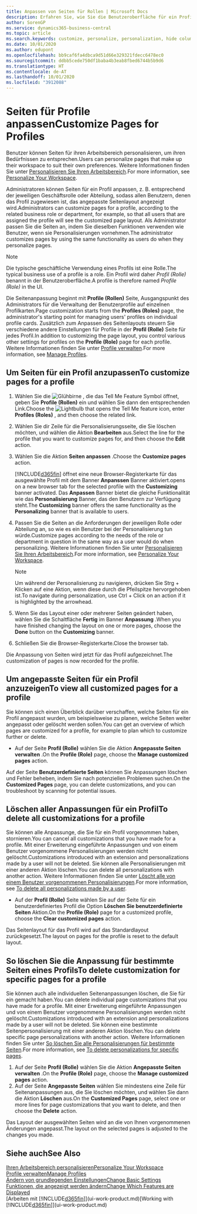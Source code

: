 ```yaml
---
title: Anpassen von Seiten für Rollen | Microsoft Docs
description: Erfahren Sie, wie Sie die Benutzeroberfläche für ein Profil (eine Rolle) anpassen, sodass allen Benutzern, die diese Rolle zugewiesen haben, ein benutzerdefinierter Arbeitsbereich angezeigt wird.
author: SorenGP
ms.service: dynamics365-business-central
ms.topic: article
ms.search.keywords: customize, personalize, personalization, hide columns, remove fields, move fields
ms.date: 10/01/2020
ms.author: edupont
ms.openlocfilehash: bb9caf6fa4dbca9d51d66e329321fdecc6478ec0
ms.sourcegitcommit: ddbb5cede750df1baba4b3eab8fbed6744b5b9d6
ms.translationtype: HT
ms.contentlocale: de-AT
ms.lasthandoff: 10/01/2020
ms.locfileid: "3912088"
---
```

# <a name="customize-pages-for-profiles"></a><span data-ttu-id="7fa20-103">Seiten für Profile anpassen</span><span class="sxs-lookup"><span data-stu-id="7fa20-103">Customize Pages for Profiles</span></span>
<span data-ttu-id="7fa20-104">Benutzer können Seiten für ihren Arbeitsbereich personalisieren, um ihren Bedürfnissen zu entsprechen.</span><span class="sxs-lookup"><span data-stu-id="7fa20-104">Users can personalize pages that make up their workspace to suit their own preferences.</span></span> <span data-ttu-id="7fa20-105">Weitere Informationen finden Sie unter [Personalisieren Sie Ihren Arbeitsbereich](ui-personalization-user.md).</span><span class="sxs-lookup"><span data-stu-id="7fa20-105">For more information, see [Personalize Your Workspace](ui-personalization-user.md).</span></span>

<span data-ttu-id="7fa20-106">Administratoren können Seiten für ein Profil anpassen, z. B. entsprechend der jeweiligen Geschäftsrolle oder Abteilung, sodass allen Benutzern, denen das Profil zugewiesen ist, das angepasste Seitenlayout angezeigt wird.</span><span class="sxs-lookup"><span data-stu-id="7fa20-106">Administrators can customize pages for a profile, according to the related business role or department, for example, so that all users that are assigned the profile will see the customized page layout.</span></span> <span data-ttu-id="7fa20-107">Als Administrator passen Sie die Seiten an, indem Sie dieselben Funktionen verwenden wie Benutzer, wenn sie Personalisierungen vornehmen.</span><span class="sxs-lookup"><span data-stu-id="7fa20-107">The administrator customizes pages by using the same functionality as users do when they personalize pages.</span></span>

> [!NOTE]
> <span data-ttu-id="7fa20-108">Die typische geschäftliche Verwendung eines Profils ist eine Rolle.</span><span class="sxs-lookup"><span data-stu-id="7fa20-108">The typical business use of a profile is a role.</span></span> <span data-ttu-id="7fa20-109">Ein Profil wird daher *Profil (Rolle)* benannt in der Benutzeroberfläche.</span><span class="sxs-lookup"><span data-stu-id="7fa20-109">A profile is therefore named *Profile (Role)* in the UI.</span></span>

<span data-ttu-id="7fa20-110">Die Seitenanpassung beginnt mit **Profile (Rollen)** Seite, Ausgangspunkt des Administrators für die Verwaltung der Benutzerprofile auf einzelnen Profilkarten.</span><span class="sxs-lookup"><span data-stu-id="7fa20-110">Page customization starts from the **Profiles (Roles)** page, the administrator's starting point for managing users' profiles on individual profile cards.</span></span> <span data-ttu-id="7fa20-111">Zusätzlich zum Anpassen des Seitenlayouts steuern Sie verschiedene andere Einstellungen für Profile in der **Profil (Rolle)** Seite für jedes Profil.</span><span class="sxs-lookup"><span data-stu-id="7fa20-111">In addition to customizing the page layout, you control various other settings for profiles on the **Profile (Role)** page for each profile.</span></span> <span data-ttu-id="7fa20-112">Weitere Informationen finden Sie unter [Profile verwalten](admin-users-profiles-roles.md).</span><span class="sxs-lookup"><span data-stu-id="7fa20-112">For more information, see [Manage Profiles](admin-users-profiles-roles.md).</span></span>

## <a name="to-customize-pages-for-a-profile"></a><span data-ttu-id="7fa20-113">Um Seiten für ein Profil anzupassen</span><span class="sxs-lookup"><span data-stu-id="7fa20-113">To customize pages for a profile</span></span>
1. <span data-ttu-id="7fa20-114">Wählen Sie die ![Glühbirne , die das Tell Me Feature](media/ui-search/search_small.png "Tell Me-Funktion") Symbol öffnet, geben Sie **Profile (Rollen)** ein und wählen Sie dann den entsprechenden Link.</span><span class="sxs-lookup"><span data-stu-id="7fa20-114">Choose the ![Lightbulb that opens the Tell Me feature](media/ui-search/search_small.png "Tell me what you want to do") icon, enter **Profiles (Roles)** , and then choose the related link.</span></span>
2. <span data-ttu-id="7fa20-115">Wählen Sie dir Zeile für die Personalisierungsseite, die Sie löschen möchten, und wählen die Aktion **Bearbeiten** aus.</span><span class="sxs-lookup"><span data-stu-id="7fa20-115">Select the line for the profile that you want to customize pages for, and then choose the **Edit** action.</span></span>
3. <span data-ttu-id="7fa20-116">Wählen Sie die Aktion **Seiten anpassen** .</span><span class="sxs-lookup"><span data-stu-id="7fa20-116">Choose the **Customize pages** action.</span></span>

    [!INCLUDE[d365fin](includes/d365fin_md.md)] <span data-ttu-id="7fa20-117">öffnet eine neue Browser-Registerkarte für das ausgewählte Profil mit dem Banner **Anpanssen** Banner aktiviert.</span><span class="sxs-lookup"><span data-stu-id="7fa20-117">opens on a new browser tab for the selected profile with the **Customizing** banner activated.</span></span> <span data-ttu-id="7fa20-118">Das **Anpassen** Banner bietet die gleiche Funktionalität wie das **Personalisierung** Banner, das den Benutzern zur Verfügung steht.</span><span class="sxs-lookup"><span data-stu-id="7fa20-118">The **Customizing** banner offers the same functionality as the **Personalizing** banner that is available to users.</span></span>

4. <span data-ttu-id="7fa20-119">Passen Sie die Seiten an die Anforderungen der jeweiligen Rolle oder Abteilung an, so wie es ein Benutzer bei der Personalisierung tun würde.</span><span class="sxs-lookup"><span data-stu-id="7fa20-119">Customize pages according to the needs of the role or department in question in the same way as a user would do when personalizing.</span></span> <span data-ttu-id="7fa20-120">Weitere Informationen finden Sie unter [Personalisieren Sie Ihren Arbeitsbereich](ui-personalization-user.md).</span><span class="sxs-lookup"><span data-stu-id="7fa20-120">For more information, see [Personalize Your Workspace](ui-personalization-user.md).</span></span>

    > [!NOTE]
    > <span data-ttu-id="7fa20-121">Um während der Personalisierung zu navigieren, drücken Sie Strg + Klicken auf eine Aktion, wenn diese durch die Pfeilspitze hervorgehoben ist.</span><span class="sxs-lookup"><span data-stu-id="7fa20-121">To navigate during personalization, use Ctrl + Click on an action if it is highlighted by the arrowhead.</span></span>

5. <span data-ttu-id="7fa20-122">Wenn Sie das Layout einer oder mehrerer Seiten geändert haben, wählen Sie die Schaltfläche **Fertig** im Banner **Anpassung** .</span><span class="sxs-lookup"><span data-stu-id="7fa20-122">When you have finished changing the layout on one or more pages, choose the **Done** button on the **Customizing** banner.</span></span>
6. <span data-ttu-id="7fa20-123">Schließen Sie die Browser-Registerkarte.</span><span class="sxs-lookup"><span data-stu-id="7fa20-123">Close the browser tab.</span></span>

<span data-ttu-id="7fa20-124">Die Anpassung von Seiten wird jetzt für das Profil aufgezeichnet.</span><span class="sxs-lookup"><span data-stu-id="7fa20-124">The customization of pages is now recorded for the profile.</span></span>

## <a name="to-view-all-customized-pages-for-a-profile"></a><span data-ttu-id="7fa20-125">Um angepasste Seiten für ein Profil anzuzeigen</span><span class="sxs-lookup"><span data-stu-id="7fa20-125">To view all customized pages for a profile</span></span>

<span data-ttu-id="7fa20-126">Sie können sich einen Überblick darüber verschaffen, welche Seiten für ein Profil angepasst wurden, um beispielsweise zu planen, welche Seiten weiter angepasst oder gelöscht werden sollen.</span><span class="sxs-lookup"><span data-stu-id="7fa20-126">You can get an overview of which pages are customized for a profile, for example to plan which to customize further or delete.</span></span>

- <span data-ttu-id="7fa20-127">Auf der Seite **Profil (Rolle)** wählen Sie die Aktion **Angepasste Seiten verwalten** .</span><span class="sxs-lookup"><span data-stu-id="7fa20-127">On the **Profile (Role)** page, choose the **Manage customized pages** action.</span></span>

<span data-ttu-id="7fa20-128">Auf der Seite **Benutzerdefinierte Seiten** können Sie Anpassungen löschen und Fehler beheben, indem Sie nach potenziellen Problemen suchen.</span><span class="sxs-lookup"><span data-stu-id="7fa20-128">On the **Customized Pages** page, you can delete customizations, and you can troubleshoot by scanning for potential issues.</span></span>  

## <a name="to-delete-all-customizations-for-a-profile"></a><span data-ttu-id="7fa20-129">Löschen aller Anpassungen für ein Profil</span><span class="sxs-lookup"><span data-stu-id="7fa20-129">To delete all customizations for a profile</span></span>
<span data-ttu-id="7fa20-130">Sie können alle Anpassunge, die Sie für ein Profil vorgenommen haben, stornieren.</span><span class="sxs-lookup"><span data-stu-id="7fa20-130">You can cancel all customizations that you have made for a profile.</span></span> <span data-ttu-id="7fa20-131">Mit einer Erweiterung eingeführte Anpassungen und von einem Benutzer vorgenommene Personalisierungen werden nicht gelöscht.</span><span class="sxs-lookup"><span data-stu-id="7fa20-131">Customizations introduced with an extension and personalizations made by a user will not be deleted.</span></span> <span data-ttu-id="7fa20-132">Sie können alle Personalisierungen mit einer anderen Aktion löschen.</span><span class="sxs-lookup"><span data-stu-id="7fa20-132">You can delete all personalizations with another action.</span></span> <span data-ttu-id="7fa20-133">Weitere Informationen finden Sie unter [Löscht alle von einem Benutzer vorgenommenen Personalisierungen](admin-users-profiles-roles.md#to-delete-all-personalizations-made-by-a-user).</span><span class="sxs-lookup"><span data-stu-id="7fa20-133">For more information, see [To delete all personalizations made by a user](admin-users-profiles-roles.md#to-delete-all-personalizations-made-by-a-user).</span></span>

- <span data-ttu-id="7fa20-134">Auf der **Profil (Rolle)** Seite wählen Sie auf der Seite für ein benutzerdefiniertes Profil die Option **Löschen Sie benutzerdefinierte Seiten** Aktion.</span><span class="sxs-lookup"><span data-stu-id="7fa20-134">On the **Profile (Role)** page for a customized profile, choose the **Clear customized pages** action.</span></span>

<span data-ttu-id="7fa20-135">Das Seitenlayout für das Profil wird auf das Standardlayout zurückgesetzt.</span><span class="sxs-lookup"><span data-stu-id="7fa20-135">The layout on pages for the profile is reset to the default layout.</span></span>  

## <a name="to-delete-customization-for-specific-pages-for-a-profile"></a><span data-ttu-id="7fa20-136">So löschen Sie die Anpassung für bestimmte Seiten eines Profils</span><span class="sxs-lookup"><span data-stu-id="7fa20-136">To delete customization for specific pages for a profile</span></span>
<span data-ttu-id="7fa20-137">Sie können auch alle individuellen Seitenanpassungen löschen, die Sie für ein gemacht haben.</span><span class="sxs-lookup"><span data-stu-id="7fa20-137">You can delete individual page customizations that you have made for a profile.</span></span> <span data-ttu-id="7fa20-138">Mit einer Erweiterung eingeführte Anpassungen und von einem Benutzer vorgenommene Personalisierungen werden nicht gelöscht.</span><span class="sxs-lookup"><span data-stu-id="7fa20-138">Customizations introduced with an extension and personalizations made by a user will not be deleted.</span></span> <span data-ttu-id="7fa20-139">Sie können eine bestimmte Seitenpersonalisierung mit einer anderen Aktion löschen.</span><span class="sxs-lookup"><span data-stu-id="7fa20-139">You can delete specific page personalizations with another action.</span></span> <span data-ttu-id="7fa20-140">Weitere Informationen finden Sie unter [So löschen Sie alle Personalisierungen für bestimmte Seiten](admin-users-profiles-roles.md#to-delete-personalizations-for-specific-pages).</span><span class="sxs-lookup"><span data-stu-id="7fa20-140">For more information, see [To delete personalizations for specific pages](admin-users-profiles-roles.md#to-delete-personalizations-for-specific-pages).</span></span>

1. <span data-ttu-id="7fa20-141">Auf der Seite **Profil (Rolle)** wählen Sie die Aktion **Angepasste Seiten verwalten** .</span><span class="sxs-lookup"><span data-stu-id="7fa20-141">On the **Profile (Role)** page, choose the **Manage customized pages** action.</span></span>
2. <span data-ttu-id="7fa20-142">Auf der Seite **Angepasste Seiten** wählen Sie mindestens eine Zeile für Seitenanpassungen aus, die Sie löschen möchten, und wählen Sie dann die Aktion **Löschen** aus.</span><span class="sxs-lookup"><span data-stu-id="7fa20-142">On the **Customized Pages** page, select one or more lines for page customizations that you want to delete, and then choose the **Delete** action.</span></span>

<span data-ttu-id="7fa20-143">Das Layout der ausgewählten Seiten wird an die von Ihnen vorgenommenen Änderungen angepasst.</span><span class="sxs-lookup"><span data-stu-id="7fa20-143">The layout on the selected pages is adjusted to the changes you made.</span></span>

## <a name="see-also"></a><span data-ttu-id="7fa20-144">Siehe auch</span><span class="sxs-lookup"><span data-stu-id="7fa20-144">See Also</span></span>

[<span data-ttu-id="7fa20-145">Ihren Arbeitsbereich personalisieren</span><span class="sxs-lookup"><span data-stu-id="7fa20-145">Personalize Your Workspace</span></span>](ui-personalization-user.md)  
[<span data-ttu-id="7fa20-146">Profile verwalten</span><span class="sxs-lookup"><span data-stu-id="7fa20-146">Manage Profiles</span></span>](admin-users-profiles-roles.md)  
[<span data-ttu-id="7fa20-147">Ändern von grundlegenden Einstellungen</span><span class="sxs-lookup"><span data-stu-id="7fa20-147">Change Basic Settings</span></span>](ui-change-basic-settings.md)  
[<span data-ttu-id="7fa20-148">Funktionen, die angezeigt werden ändern</span><span class="sxs-lookup"><span data-stu-id="7fa20-148">Change Which Features are Displayed</span></span>](ui-experiences.md)  
<span data-ttu-id="7fa20-149">[Arbeiten mit [!INCLUDE[d365fin](includes/d365fin_md.md)]](ui-work-product.md)</span><span class="sxs-lookup"><span data-stu-id="7fa20-149">[Working with [!INCLUDE[d365fin](includes/d365fin_md.md)]](ui-work-product.md)</span></span>  
